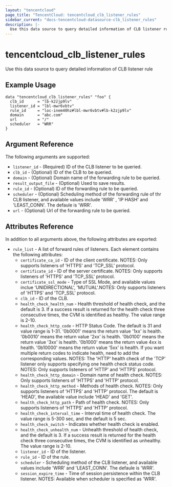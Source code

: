 ```yaml
---
layout: "tencentcloud"
page_title: "TencentCloud: tencentcloud_clb_listener_rules"
sidebar_current: "docs-tencentcloud-datasource-clb_listener_rules"
description: |-
  Use this data source to query detailed information of CLB listener rule
---
```


# tencentcloud_clb_listener_rules

Use this data source to query detailed information of CLB listener rule

## Example Usage

```hcl
data "tencentcloud_clb_listener_rules" "foo" {
  clb_id      = "lb-k2zjp9lv"
  listener_id = "lbl-mwr6vbtv"
  rule_id     = "loc-inem40hz#lbl-mwr6vbtv#lb-k2zjp9lv"
  domain      = "abc.com"
  url         = "/"
  scheduler   = "WRR"
}
```

## Argument Reference

The following arguments are supported:

* `listener_id` - (Required) ID of the CLB listener to be queried.
* `clb_id` - (Optional) ID of the CLB to be queried.
* `domain` - (Optional) Domain name of the forwarding rule to be queried.
* `result_output_file` - (Optional) Used to save results.
* `rule_id` - (Optional) ID of the forwarding rule to be queried.
* `scheduler` - (Optional) Scheduling method of the forwarding rule of thr CLB listener, and available values include 'WRR' , 'IP HASH' and 'LEAST_CONN'. The defaule is 'WRR'.
* `url` - (Optional) Url of the forwarding rule to be queried.

## Attributes Reference

In addition to all arguments above, the following attributes are exported:

* `rule_list` - A list of forward rules of listeners. Each element contains the following attributes:
  * `certificate_ca_id` - ID of the client certificate. NOTES: Only supports listeners of 'HTTPS' and 'TCP_SSL' protocol.
  * `certificate_id` - ID of the server certificate. NOTES: Only supports listeners of 'HTTPS'  and 'TCP_SSL' protocol.
  * `certificate_ssl_mode` - Type of SSL Mode, and available values inclue 'UNIDIRECTIONAL', 'MUTUAL'.NOTES: Only supports listeners of 'HTTPS'  and 'TCP_SSL' protocol.
  * `clb_id` - ID of the CLB.
  * `health_check_health_num` - Health threshold of health check, and the default is 3. If a success result is returned for the health check three consecutive times, the CVM is identified as healthy. The value range is 2-10.
  * `health_check_http_code` - HTTP Status Code. The default is 31 and value range is 1-31. '0b0001' means the return value '1xx' is health. '0b0010' means the return value '2xx' is health. '0b0100' means the return value '3xx' is health. '0b1000' means the return value 4xx is health. '0b10000' means the return value '5xx' is health. If you want multiple return codes to indicate health, need to add the corresponding values. NOTES: The 'HTTP' health check of the 'TCP' listener only supports specifying one health check status code. NOTES: Only supports listeners of 'HTTP' and 'HTTPS' protocol.
  * `health_check_http_domain` - Domain name of health check. NOTES: Only supports listeners of 'HTTPS' and 'HTTP' protocol.
  * `health_check_http_method` - Methods of health check. NOTES: Only supports listeners of 'HTTPS' and 'HTTP' protocol. The default is 'HEAD', the available value include 'HEAD' and 'GET'.
  * `health_check_http_path` - Path of health check. NOTES: Only supports listeners of 'HTTPS' and 'HTTP' protocol.
  * `health_check_interval_time` - Interval time of health check. The value range is 5-300 sec, and the default is 5 sec.
  * `health_check_switch` - Indicates whether health check is enabled.
  * `health_check_unhealth_num` - Unhealth threshold of health check, and the default is 3. If a success result is returned for the health check three consecutive times, the CVM is identified as unhealthy. The value range is 2-10.
  * `listener_id` - ID of the listener.
  * `rule_id` - ID of the rule.
  * `scheduler` - Scheduling method of the CLB listener, and available values include 'WRR' and 'LEAST_CONN'. The defaule is 'WRR'.
  * `session_expire_time` - Time of session persistence within the CLB listener. NOTES: Available when scheduler is specified as 'WRR'.



